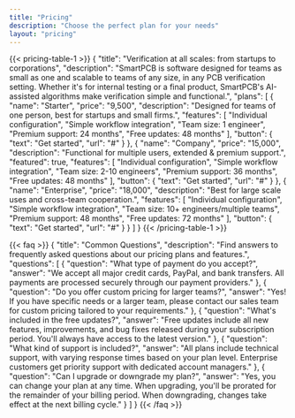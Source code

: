 ```yaml
---
title: "Pricing"
description: "Choose the perfect plan for your needs"
layout: "pricing"
---
```


{{< pricing-table-1 >}}
{
    "title": "Verification at all scales: from startups to corporations",
    "description": "SmartPCB is software designed for teams as small as one and scalable to teams of any size, in any PCB verification setting. Whether it's for internal testing or a final product, SmartPCB's AI-assisted algorithms make verification simple and functional.",
    "plans": [
        {
            "name": "Starter",
            "price": "9,500",
            "description": "Designed for teams of one person, best for startups and small firms.",
            "features": [
                "Individual configuration",
                "Simple workflow integration",
                "Team size: 1 engineer",
                "Premium support: 24 months",
                "Free updates: 48 months"
            ],
            "button": {
                "text": "Get started",
                "url": "#"
            }
        },
        {
            "name": "Company",
            "price": "15,000",
            "description": "Functional for multiple users, extended & premium support.",
            "featured": true,
            "features": [
                "Individual configuration",
                "Simple workflow integration",
                "Team size: 2-10 engineers",
                "Premium support: 36 months",
                "Free updates: 48 months"
            ],
            "button": {
                "text": "Get started",
                "url": "#"
            }
        },
        {
            "name": "Enterprise",
            "price": "18,000",
            "description": "Best for large scale uses and cross-team cooperation.",
            "features": [
                "Individual configuration",
                "Simple workflow integration",
                "Team size: 10+ engineers/multiple teams",
                "Premium support: 48 months",
                "Free updates: 72 months"
            ],
            "button": {
                "text": "Get started",
                "url": "#"
            }
        }
    ]
}
{{< /pricing-table-1 >}}

<div class="mt-16"></div>

{{< faq >}}
{
    "title": "Common Questions",
    "description": "Find answers to frequently asked questions about our pricing plans and features.",
    "questions": [
        {
            "question": "What type of payment do you accept?",
            "answer": "We accept all major credit cards, PayPal, and bank transfers. All payments are processed securely through our payment providers."
        },
        {
            "question": "Do you offer custom pricing for larger teams?",
            "answer": "Yes! If you have specific needs or a larger team, please contact our sales team for custom pricing tailored to your requirements."
        },
        {
            "question": "What's included in the free updates?",
            "answer": "Free updates include all new features, improvements, and bug fixes released during your subscription period. You'll always have access to the latest version."
        },
        {
            "question": "What kind of support is included?",
            "answer": "All plans include technical support, with varying response times based on your plan level. Enterprise customers get priority support with dedicated account managers."
        },
        {
            "question": "Can I upgrade or downgrade my plan?",
            "answer": "Yes, you can change your plan at any time. When upgrading, you'll be prorated for the remainder of your billing period. When downgrading, changes take effect at the next billing cycle."
        }
    ]
}
{{< /faq >}}
